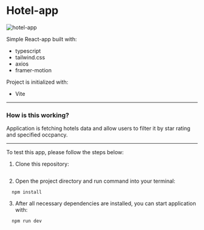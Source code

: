 # Hotel-app

![hotel-app]()

Simple React-app built with: 
- typescript
- tailwind.css
- axios
- framer-motion

Project is initialized with:
- Vite

---

### How is this working?
Application is fetching hotels data and allow users to filter it by star rating and specified occpancy. 

---

To test this app, please follow the steps below:


1. Clone this repository:
```

```

2. Open the project directory and run command into your terminal: 
```
  npm install
```

3. After all necessary dependencies are installed, you can start application with: 
```
  npm run dev
```